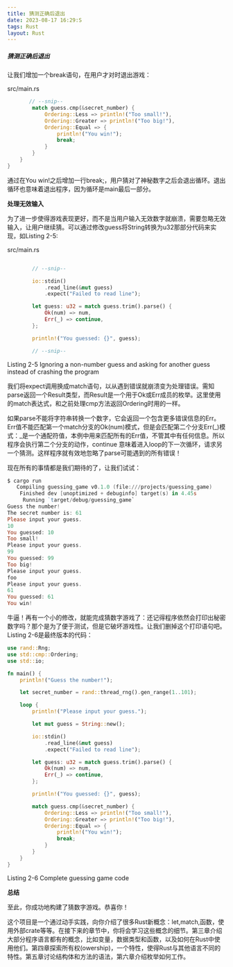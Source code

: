 ```yaml
---
title: 猜测正确后退出
date: 2023-08-17 16:29:S
tags: Rust
layout: Rust
---
```

##### 猜测正确后退出

让我们增加一个break语句，在用户才对时退出游戏：

src/main.rs

```rust
       // --snip--
        match guess.cmp(&secret_number) {
            Ordering::Less => println!("Too small!"),
            Ordering::Greater => println!("Too big!"),
            Ordering::Equal => {
                println!("You win!");
                break;
            }
        }
    }
}
```

通过在You win!之后增加一行break;，用户猜对了神秘数字之后会退出循环。退出循环也意味着退出程序，因为循环是main最后一部分。

**处理无效输入**

 为了进一步使得游戏表现更好，而不是当用户输入无效数字就崩溃，需要忽略无效输入，让用户继续猜。可以通过修改guess将String转换为u32那部分代码来实现，如Listing 2-5:

src/main.rs

```rust

        // --snip--

        io::stdin()
            .read_line(&mut guess)
            .expect("Failed to read line");

        let guess: u32 = match guess.trim().parse() {
            Ok(num) => num,
            Err(_) => continue,
        };

        println!("You guessed: {}", guess);

        // --snip--
```

Listing 2-5 Ignoring a non-number guess and asking for another guess instead of crashing the program

我们将expect调用换成match语句，以从遇到错误就崩溃变为处理错误。需知parse返回一个Result类型，而Result是一个用于Ok或Err成员的枚举。这里使用的match表达式，和之前处理cmp方法返回Ordering时用的一样。

如果parse不能将字符串转换一个数字，它会返回一个包含更多错误信息的Err。Err值不能匹配第一个match分支的Ok(num)模式，但是会匹配第二个分支Err(_)模式：_是一个通配符值，本例中用来匹配所有的Err值，不管其中有任何信息。所以程序会执行第二个分支的动作，continue 意味着进入loop的下一次循环，请求另一个猜测。这样程序就有效地忽略了parse可能遇到的所有错误！

现在所有的事情都是我们期待的了，让我们试试：

```powershell
$ cargo run
   Compiling guessing_game v0.1.0 (file:///projects/guessing_game)
    Finished dev [unoptimized + debuginfo] target(s) in 4.45s
     Running `target/debug/guessing_game`
Guess the number!
The secret number is: 61
Please input your guess.
10
You guessed: 10
Too small!
Please input your guess.
99
You guessed: 99
Too big!
Please input your guess.
foo
Please input your guess.
61
You guessed: 61
You win!
```

牛逼！再有一个小的修改，就能完成猜数字游戏了：还记得程序依然会打印出秘密数字吗？那个是为了便于测试，但是它破坏游戏性。让我们删掉这个打印语句吧。Listing 2-6是最终版本的代码：

```rust
use rand::Rng;
use std::cmp::Ordering;
use std::io;

fn main() {
    println!("Guess the number!");

    let secret_number = rand::thread_rng().gen_range(1..101);

    loop {
        println!("Please input your guess.");

        let mut guess = String::new();

        io::stdin()
            .read_line(&mut guess)
            .expect("Failed to read line");

        let guess: u32 = match guess.trim().parse() {
            Ok(num) => num,
            Err(_) => continue,
        };

        println!("You guessed: {}", guess);

        match guess.cmp(&secret_number) {
            Ordering::Less => println!("Too small!"),
            Ordering::Greater => println!("Too big!"),
            Ordering::Equal => {
                println!("You win!");
                break;
            }
        }
    }
}
```

Listing 2-6 Complete guessing game code

**总结**

至此，你成功地构建了猜数字游戏。恭喜你！

这个项目是一个通过动手实践，向你介绍了很多Rust新概念：let,match,函数，使用外部crate等等。在接下来的章节中，你将会学习这些概念的细节。第三章介绍大部分程序语言都有的概念，比如变量，数据类型和函数，以及如何在Rust中使用他们。第四章探索所有权(owership)，一个特性，使得Rust与其他语言不同的特性。第五章讨论结构体和方法的语法，第六章介绍枚举如何工作。

